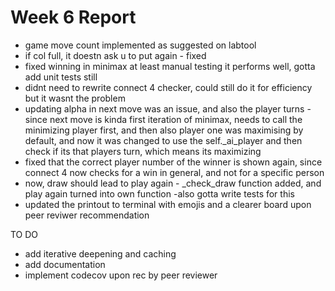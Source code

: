 # Week 6 Report

- game move count implemented as suggested on labtool
- if col full, it doestn ask u to put again - fixed 
- fixed winning in minimax at least manual testing it performs well, gotta add unit tests still
- didnt need to rewrite connect 4 checker, could still do it for efficiency but it wasnt the problem
- updating alpha in next move was an issue, and also the player turns - since next move is kinda first iteration of minimax, needs to call the minimizing player first, and then also player one was maximising by default, and now it was changed to use the self._ai_player and then check if its that players turn, which means its maximizing 
- fixed that the correct player number of the winner is shown again, since connect 4 now checks for a win in general, and not for a specific person
- now, draw should lead to play again - _check_draw function added, and play again turned into own function -also gotta write tests for this
- updated the printout to terminal with emojis and a clearer board upon peer reviwer recommendation

TO DO
- add iterative deepening and caching
- add documentation
- implement codecov upon rec by peer reviewer
